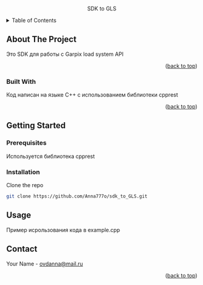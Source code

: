 <!-- Improved compatibility of back to top link: See: https://github.com/othneildrew/Best-README-Template/pull/73 -->
<a name="readme-top"></a>


<!-- PROJECT SHIELDS -->
<!--
*** I'm using markdown "reference style" links for readability.
*** Reference links are enclosed in brackets [ ] instead of parentheses ( ).
*** See the bottom of this document for the declaration of the reference variables
*** for contributors-url, forks-url, etc. This is an optional, concise syntax you may use.
*** https://www.markdownguide.org/basic-syntax/#reference-style-links
-->

  <h3 align="center"></h3>

  <p align="center">
    SDK to GLS
    
    
  </p>
</div>



<!-- TABLE OF CONTENTS -->
<details>
  <summary>Table of Contents</summary>
  <ol>
    <li>
      <a href="#about-the-project">About The Project</a>
      <ul>
        <li><a href="#built-with">Built With</a></li>
      </ul>
    </li>
    <li>
      <a href="#getting-started">Getting Started</a>
      <ul>
        <li><a href="#prerequisites">Prerequisites</a></li>
        <li><a href="#installation">Installation</a></li>
      </ul>
    
</details>



<!-- ABOUT THE PROJECT -->
## About The Project

Это SDK для работы с Garpix load system API
<p align="right">(<a href="#readme-top">back to top</a>)</p>



### Built With

Код написан на языке C++ с использованием библиотеки cpprest 

<p align="right">(<a href="#readme-top">back to top</a>)</p>


<!-- GETTING STARTED -->
## Getting Started


### Prerequisites

Используется библиотека cpprest

### Installation
Clone the repo
   ```sh
   git clone https://github.com/Anna777o/sdk_to_GLS.git
```



<!-- USAGE EXAMPLES -->
## Usage

Пример исрользования кода в example.cpp






<!-- CONTACT -->
## Contact

Your Name - ovdanna@mail.ru



<p align="right">(<a href="#readme-top">back to top</a>)</p>





<!-- MARKDOWN LINKS & IMAGES -->
<!-- https://www.markdownguide.org/basic-syntax/#reference-style-links -->
[Next.js]: https://img.shields.io/badge/next.js-000000?style=for-the-badge&logo=nextdotjs&logoColor=white
[Next-url]: https://nextjs.org/

